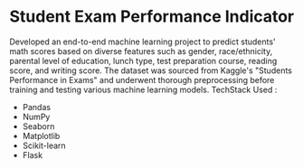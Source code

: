 # Student Exam Performance Indicator
Developed an end-to-end machine learning project to predict students' math scores based on diverse features such as gender, race/ethnicity, parental level of education, lunch type, test preparation course, reading score, and writing score. The dataset was sourced from Kaggle's "Students Performance in Exams" and underwent thorough preprocessing before training and testing various machine learning models.
TechStack Used : 
- Pandas
- NumPy
- Seaborn
- Matplotlib
- Scikit-learn
- Flask
